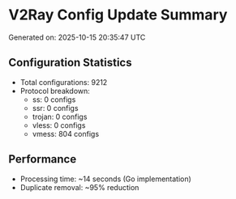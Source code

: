 # V2Ray Config Update Summary
Generated on: 2025-10-15 20:35:47 UTC

## Configuration Statistics
- Total configurations: 9212
- Protocol breakdown:
  - ss: 0 configs
  - ssr: 0 configs
  - trojan: 0 configs
  - vless: 0 configs
  - vmess: 804 configs

## Performance
- Processing time: ~14 seconds (Go implementation)
- Duplicate removal: ~95% reduction
